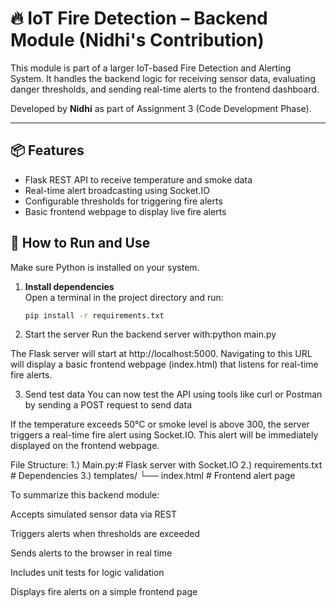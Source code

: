 # 🔥 IoT Fire Detection – Backend Module (Nidhi's Contribution)

This module is part of a larger IoT-based Fire Detection and Alerting System. It handles the backend logic for receiving sensor data, evaluating danger thresholds, and sending real-time alerts to the frontend dashboard.

Developed by **Nidhi** as part of Assignment 3 (Code Development Phase).

---

## 📦 Features

- Flask REST API to receive temperature and smoke data  
- Real-time alert broadcasting using Socket.IO  
- Configurable thresholds for triggering fire alerts  
- Basic frontend webpage to display live fire alerts  
## 🚀 How to Run and Use

Make sure Python is installed on your system.

1. **Install dependencies**  
   Open a terminal in the project directory and run:
   ```bash
   pip install -r requirements.txt
   
2. Start the server
   Run the backend server with:python main.py

The Flask server will start at http://localhost:5000.
Navigating to this URL will display a basic frontend webpage (index.html) that listens for real-time fire alerts.

3. Send test data
   You can now test the API using tools like curl or Postman by sending a POST request to send data

If the temperature exceeds 50°C or smoke level is above 300, the server triggers a real-time fire alert using Socket.IO. This alert will be immediately displayed on the frontend webpage.

File Structure: 
1.) Main.py:# Flask server with Socket.IO
2.) requirements.txt     # Dependencies
3.) templates/
    └── index.html       # Frontend alert page
	
To summarize this backend module:

Accepts simulated sensor data via REST

Triggers alerts when thresholds are exceeded

Sends alerts to the browser in real time

Includes unit tests for logic validation

Displays fire alerts on a simple frontend page